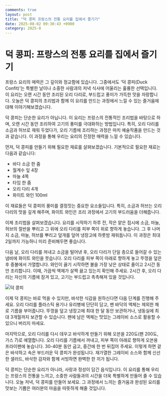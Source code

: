 ```yaml
---
comments: true
layout: post
title: "덕 콩피 프랑스의 전통 요리를 집에서 즐기기"
date: 2025-08-02 09:30:43 +0900
category: 2025-8
---
```


# 덕 콩피: 프랑스의 전통 요리를 집에서 즐기기

프랑스 요리의 매력은 그 깊이와 정교함에 있습니다. 그중에서도 '덕 콩피(Duck Confit)'는 특별한 날이나 소중한 사람과의 저녁 식사에 어울리는 훌륭한 선택입니다. 이 요리는 오랜 시간 동안 조리된 오리 다리로, 부드럽고 풍미가 가득한 맛을 자랑합니다. 오늘은 덕 콩피의 조리법과 함께 이 요리를 만드는 과정에서 느낄 수 있는 즐거움에 대해 이야기해보겠습니다.

덕 콩피는 단순한 요리가 아닙니다. 이 요리는 프랑스의 전통적인 조리법을 바탕으로 하며, 오랜 시간 동안 조리하여 고기의 풍미를 극대화하는 방법입니다. 특히, 오리 다리를 소금과 허브로 재워 두었다가, 오리 기름에 조리하는 과정은 마치 예술작품을 만드는 것과 같습니다. 이 과정을 통해 우리는 요리의 진정한 매력을 느낄 수 있습니다.

먼저, 덕 콩피를 만들기 위해 필요한 재료를 살펴보겠습니다. 기본적으로 필요한 재료는 다음과 같습니다:

- 바다 소금 한 줌
- 월계수 잎 4장
- 마늘 4쪽
- 타임 한 줌
- 오리 다리 4개
- 화이트 와인 100ml

이 재료들은 덕 콩피의 풍미를 결정짓는 중요한 요소들입니다. 특히, 소금과 허브는 오리 다리의 맛을 깊게 해주며, 화이트 와인은 조리 과정에서 고기의 부드러움을 더해줍니다.

이제 조리법을 살펴보겠습니다. 요리를 시작하기 하루 전, 작은 얕은 접시에 소금, 마늘, 허브의 절반을 뿌리고 그 위에 오리 다리를 피부 쪽이 위로 향하게 놓습니다. 그 후 나머지 소금, 마늘, 허브를 뿌리고 덮개를 덮어 냉장고에 하룻밤 재워둡니다. 이 과정은 최대 2일까지 가능하니 미리 준비해두면 좋습니다.

다음 날, 오리 다리를 꺼내고 소금을 털어낸 후, 오리 다리가 단일 층으로 들어갈 수 있는 냄비에 화이트 와인을 붓습니다. 오리 다리를 피부 쪽이 아래로 향하게 놓고 뚜껑을 덮은 후 중불에서 가열합니다. 와인이 끓기 시작하면 불을 가장 낮은 상태로 줄이고 2시간 동안 조리합니다. 이때, 가끔씩 액체가 살짝 끓고 있는지 확인해 주세요. 2시간 후, 오리 다리는 자신의 기름에 잠겨 있고, 고기는 부드럽고 촉촉해져 있을 것입니다.

![덕 콩피](https://www.themealdb.com/images/media/meals/wvpvsu1511786158.jpg)

이제 덕 콩피는 바로 먹을 수 있지만, 바삭한 식감을 원하신다면 다음 단계를 진행해 주세요. 오리 다리를 플라스틱 용기나 유리병에 단단히 담고, 팬 바닥의 액체는 제외한 채로 기름을 부어줍니다. 뚜껑을 덮고 냉장고에 최대 한 달 동안 보관하거나, 냉동실에 최대 3개월까지 보관할 수 있습니다. 팬에 남은 액체는 맛있는 그레이비 소스로 활용할 수 있으니 버리지 마세요.

마지막으로, 오리 다리를 다시 데우고 바삭하게 만들기 위해 오븐을 220도(팬 200도, 가스 7)로 예열합니다. 오리 다리를 기름에서 꺼내고, 피부 쪽이 아래로 향하게 오븐용 프라이팬에 놓습니다. 30-40분 동안 굽고, 중간에 한 번 뒤집어 주세요. 이렇게 하면 겉은 바삭하고 속은 부드러운 덕 콩피가 완성됩니다. 재가열한 그레이비 소스와 함께 신선한 샐러드, 바삭한 감자와 함께 서빙하면 완벽한 한 끼가 됩니다.

덕 콩피는 단순한 요리가 아니라, 사랑과 정성이 담긴 음식입니다. 이 요리를 통해 우리는 프랑스의 전통을 느끼고, 소중한 사람들과의 시간을 더욱 특별하게 만들어 줄 수 있습니다. 오늘 저녁, 덕 콩피를 만들어 보세요. 그 과정에서 느끼는 즐거움과 완성된 요리를 맛보는 기쁨은 여러분의 마음을 따뜻하게 해줄 것입니다.